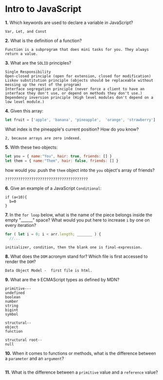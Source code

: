 # Intro to JavaScript

**1.** Which keywords are used to declare a variable in JavaScript?
<!-- enter you answer in the space below -->
```
Var, Let, and Const
```
**2.** What is the definition of a function?
<!-- enter you answer in the space below -->
```
Function is a subprogram that does mini tasks for you. They always return a value.
```
**3.** What are the `SOLID` principles?
<!-- enter you answer in the space below -->
```
Single Responsibility
Open-closed principle (open for extension, closed for modification)
Liskov substitution principle (objects should be replaceable without messing up the rest of the program)
Interface segregation principle (never force a client to have an interface they don't use, or depend on methods they don't use.)
Dependency inversion principle (High level modules don't depend on a low level module.)
```
**4.** Given this array: 
```js
let fruit = ['apple', 'banana', 'pineapple',  'orange', 'strawberry']
``` 
What index is the pineapple's current position? How do you know?
<!-- enter you answer in the space below -->
```
2, because arrays are zero indexed.
```
**5.** With these two objects: 
```js
let you = { name:"You", hair: true, friends: [] }
let them = { name:"Them", hair: false, friends: [] }
```
how would you .push the `them` object into the `you` object's array of friends?
<!-- enter you answer in the space below -->
```
??????????????????????????????????????
```

**6.** Give an example of a JavaScript `Conditional`:
<!-- enter you answer in the space below -->
```
if (a<10){
  b=0
}
```
**7.** In the `for loop` below, what is the name of the piece belongs inside the empty "______" space? What would you put here to increase `i` by one on every iteration?
```js
for ( let i = 0; i < arr.length; _______ ) {
  //...
```
<!-- enter you answer in the space below -->
```
initializer, condition, then the blank one is final-expression.
```
**8.** What does the `DOM` acronym stand for? Which file is first accessed to render the `DOM`?
<!-- enter you answer in the space below -->
```
Data Object Model -  first file is html.
```

**9.** What are the `9` ECMAScript types as defined by MDN?
<!-- enter you answer in the space below -->
```
primitive---
undefined
boolean
number
string
bigint
symbol

structural--
object
function

structural root--
null
```
**10.** When it comes to functions or methods, what is the difference between a `parameter` and an `argument`?
<!-- enter you answer in the space below -->
```

```
**11.** What is the difference between a `primitive` value and a `reference` value?
<!-- enter you answer in the space below -->
```

```